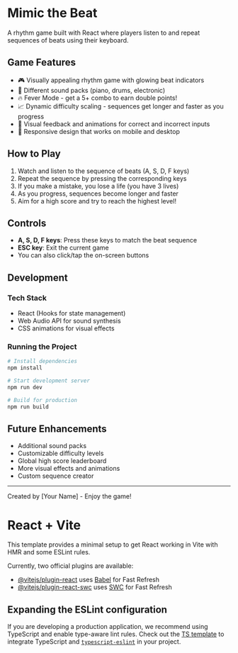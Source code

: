 # Mimic the Beat

A rhythm game built with React where players listen to and repeat sequences of beats using their keyboard.

## Game Features

- 🎮 Visually appealing rhythm game with glowing beat indicators
- 🎵 Different sound packs (piano, drums, electronic)
- 🔥 Fever Mode - get a 5+ combo to earn double points!
- 📈 Dynamic difficulty scaling - sequences get longer and faster as you progress
- 🌟 Visual feedback and animations for correct and incorrect inputs
- 📱 Responsive design that works on mobile and desktop

## How to Play

1. Watch and listen to the sequence of beats (A, S, D, F keys)
2. Repeat the sequence by pressing the corresponding keys
3. If you make a mistake, you lose a life (you have 3 lives)
4. As you progress, sequences become longer and faster
5. Aim for a high score and try to reach the highest level!

## Controls

- **A, S, D, F keys**: Press these keys to match the beat sequence
- **ESC key**: Exit the current game
- You can also click/tap the on-screen buttons

## Development

### Tech Stack

- React (Hooks for state management)
- Web Audio API for sound synthesis
- CSS animations for visual effects

### Running the Project

```bash
# Install dependencies
npm install

# Start development server
npm run dev

# Build for production
npm run build
```

## Future Enhancements

- Additional sound packs
- Customizable difficulty levels
- Global high score leaderboard
- More visual effects and animations
- Custom sequence creator

---

Created by [Your Name] - Enjoy the game!

# React + Vite

This template provides a minimal setup to get React working in Vite with HMR and some ESLint rules.

Currently, two official plugins are available:

- [@vitejs/plugin-react](https://github.com/vitejs/vite-plugin-react/blob/main/packages/plugin-react/README.md) uses [Babel](https://babeljs.io/) for Fast Refresh
- [@vitejs/plugin-react-swc](https://github.com/vitejs/vite-plugin-react-swc) uses [SWC](https://swc.rs/) for Fast Refresh

## Expanding the ESLint configuration

If you are developing a production application, we recommend using TypeScript and enable type-aware lint rules. Check out the [TS template](https://github.com/vitejs/vite/tree/main/packages/create-vite/template-react-ts) to integrate TypeScript and [`typescript-eslint`](https://typescript-eslint.io) in your project.
